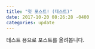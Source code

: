 ```yaml
---
title: "첫 포스트! (테스트)"
date: 2017-10-20 08:26:28 -0400
categories: update
---
```

테스트 용으로 포스트를 올려봅니다.
